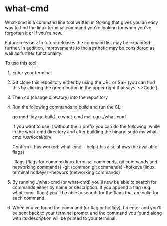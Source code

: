 # what-cmd
What-cmd is a command line tool written in Golang that gives you an easy way to find the linux terminal command you're looking for when you've forgotten it or if you're new.

Future releases: In future releases the command list may be expanded further. In addition, improvements to the aesthetic may be considered as well as further functionality.

To use this tool:

1. Enter your terminal

2. Git clone this repository either by using the URL or SSH (you can find this by clicking the green button in the upper right that says '<>Code').

3. Then cd (change directory) into the repository

4. Run the following commands to build and run the CLI:

   go mod tidy
   go build -o what-cmd main.go
   ./what-cmd

   If you want to use it without the ./ prefix you can do the following:
   while in the what-cmd directory and after building the binary:
   sudo mv what-cmd /usr/local/bin/

   Confirm it has worked:
   what-cmd --help (this also shows the available flags)

   -flags (flags for common linux terminal commands, git commands and networking commands)
   -git (common git commands)
   -hotkeys (linux terminal hotkeys)
   -network (networking commands)

5. By running ./what-cmd (or what-cmd) you'll now be able to search for commands either by name or description. If you append a flag (e.g. what-cmd -flags) you'll be able to search for the flags that are valid for each command.

6. When you've found the command (or flag or hotkey), hit enter and you'll be sent back to your terminal prompt and the command you found along with its description will be printed to your terminal.
